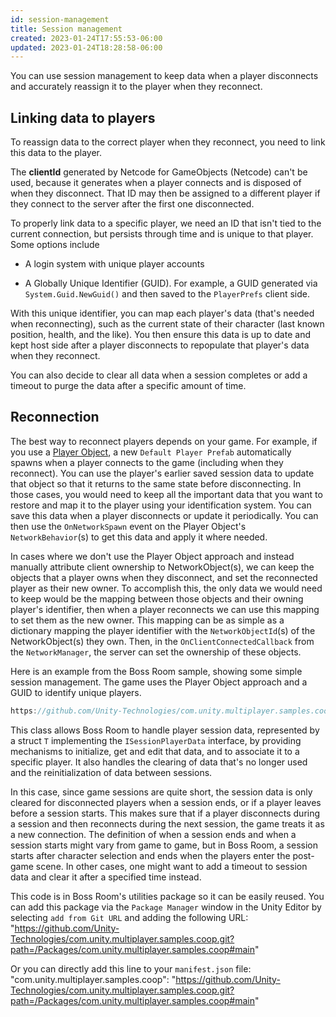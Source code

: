 ```yaml
---
id: session-management
title: Session management
created: 2023-01-24T17:55:53-06:00
updated: 2023-01-24T18:28:58-06:00
---
```


You can use session management to keep data when a player disconnects and accurately reassign it to the player when they reconnect.

## Linking data to players

To reassign data to the correct player when they reconnect, you need to link this data to the player.

The **clientId** generated by Netcode for GameObjects (Netcode) can't be used, because it generates when a player connects and is disposed of when they disconnect. That ID may then be assigned to a different player if they connect to the server after the first one disconnected.

To properly link data to a specific player, we need an ID that isn't tied to the current connection, but persists through time and is unique to that player. Some options include
* A login system with unique player accounts

* A Globally Unique Identifier (GUID). For example, a GUID generated via `System.Guid.NewGuid()` and then saved to the `PlayerPrefs` client side.

With this unique identifier, you can map each player's data (that's needed when reconnecting), such as the current state of their character (last known position, health, and the like). You then ensure this data is up to date and kept host side after a player disconnects to repopulate that player's data when they reconnect.

You can also decide to clear all data when a session completes or add a timeout to purge the data after a specific amount of time.

## Reconnection

The best way to reconnect players depends on your game. For example, if you use a [Player Object](../basics/networkobject.md#player-objects), a new `Default Player Prefab` automatically spawns when a player connects to the game (including when they reconnect). You can use the player's earlier saved session data to update that object so that it returns to the same state before disconnecting. In those cases, you would need to keep all the important data that you want to restore and map it to the player using your identification system. You can save this data when a player disconnects or update it periodically. You can then use the `OnNetworkSpawn` event on the Player Object's `NetworkBehavior`(s) to get this data and apply it where needed.

In cases where we don't use the Player Object approach and instead manually attribute client ownership to NetworkObject(s), we can keep the objects that a player owns when they disconnect, and set the reconnected player as their new owner. To accomplish this, the only data we would need to keep would be the mapping between those objects and their owning player's identifier, then when a player reconnects we can use this mapping to set them as the new owner. This mapping can be as simple as a dictionary mapping the player identifier with the `NetworkObjectId`(s) of the NetworkObject(s) they own. Then, in the `OnClientConnectedCallback` from the `NetworkManager`, the server can set the ownership of these objects.

Here is an example from the Boss Room sample, showing some simple session management. The game uses the Player Object approach and a GUID to identify unique players.

```csharp reference
https://github.com/Unity-Technologies/com.unity.multiplayer.samples.coop/blob/v2.2.0/Packages/com.unity.multiplayer.samples.coop/Utilities/Net/SessionManager.cs
```

This class allows Boss Room to handle player session data, represented by a struct `T` implementing the `ISessionPlayerData` interface, by providing mechanisms to initialize, get and edit that data, and to associate it to a specific player. It also handles the clearing of data that's no longer used and the reinitialization of data between sessions.

In this case, since game sessions are quite short, the session data is only cleared for disconnected players when a session ends, or if a player leaves before a session starts. This makes sure that if a player disconnects during a session and then reconnects during the next session, the game treats it as a new connection. The definition of when a session ends and when a session starts might vary from game to game, but in Boss Room, a session starts after character selection and ends when the players enter the post-game scene. In other cases, one might want to add a timeout to session data and clear it after a specified time instead.

This code is in Boss Room's utilities package so it can be easily reused. You can add this package via the `Package Manager` window in the Unity Editor by selecting `add from Git URL` and adding the following URL: "https://github.com/Unity-Technologies/com.unity.multiplayer.samples.coop.git?path=/Packages/com.unity.multiplayer.samples.coop#main"

Or you can directly add this line to your `manifest.json` file: "com.unity.multiplayer.samples.coop": "https://github.com/Unity-Technologies/com.unity.multiplayer.samples.coop.git?path=/Packages/com.unity.multiplayer.samples.coop#main"
